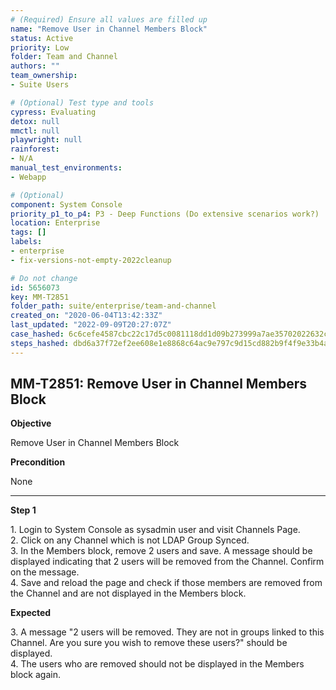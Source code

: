 ```yaml
---
# (Required) Ensure all values are filled up
name: "Remove User in Channel Members Block"
status: Active
priority: Low
folder: Team and Channel
authors: ""
team_ownership: 
- Suite Users

# (Optional) Test type and tools
cypress: Evaluating
detox: null
mmctl: null
playwright: null
rainforest: 
- N/A
manual_test_environments: 
- Webapp

# (Optional)
component: System Console
priority_p1_to_p4: P3 - Deep Functions (Do extensive scenarios work?)
location: Enterprise
tags: []
labels: 
- enterprise
- fix-versions-not-empty-2022cleanup

# Do not change
id: 5656073
key: MM-T2851
folder_path: suite/enterprise/team-and-channel
created_on: "2020-06-04T13:42:33Z"
last_updated: "2022-09-09T20:27:07Z"
case_hashed: 6c6cefe4587cbc22c17d5c0081118dd1d09b273999a7ae35702022632cd215db05ebefd12faed4002631620ca6d0e727
steps_hashed: dbd6a37f72ef2ee608e1e8868c64ac9e797c9d15cd882b9f4f9e33b4a02a8766350f8760db658e74a4f840320c72726f
---
```


## MM-T2851: Remove User in Channel Members Block

**Objective**

Remove User in Channel Members Block

**Precondition**

None

---

**Step 1**

1\. Login to System Console as sysadmin user and visit Channels Page.\
2\. Click on any Channel which is not LDAP Group Synced.\
3\. In the Members block, remove 2 users and save. A message should be displayed indicating that 2 users will be removed from the Channel. Confirm on the message.\
4\. Save and reload the page and check if those members are removed from the Channel and are not displayed in the Members block.

**Expected**

3\. A message "2 users will be removed. They are not in groups linked to this Channel. Are you sure you wish to remove these users?" should be displayed.\
4\. The users who are removed should not be displayed in the Members block again.
